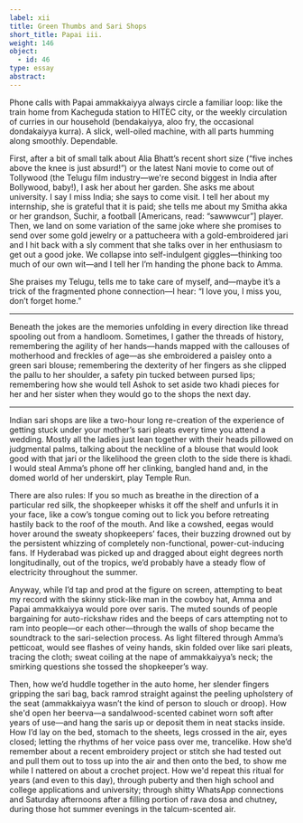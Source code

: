```yaml
---
label: xii
title: Green Thumbs and Sari Shops
short_title: Papai iii.
weight: 146
object:
  - id: 46
type: essay
abstract:
---
```


Phone calls with Papai ammakkaiyya always circle a familiar loop: like the train home from Kacheguda station to HITEC city, or the weekly circulation of curries in our household (bendakaiyya, aloo fry, the occasional dondakaiyya kurra). A slick, well-oiled machine, with all parts humming along smoothly. Dependable.

First, after a bit of small talk about Alia Bhatt’s recent short size (“five inches above the knee is just absurd!”) or the latest Nani movie to come out of Tollywood (the Telugu film industry—we're second biggest in India after Bollywood, baby!), I ask her about her garden. She asks me about university. I say I miss India; she says to come visit. I tell her about my internship, she is grateful that it is paid; she tells me about my Smitha akka or her grandson, Suchir, a football [Americans, read: “sawwwcur”] player. Then, we land on some variation of the same joke where she promises to send over some gold jewelry or a pattucheera with a gold-embroidered jari and I hit back with a sly comment that she talks over in her enthusiasm to get out a good joke. We collapse into self-indulgent giggles—thinking too much of our own wit—and I tell her I’m handing the phone back to Amma.

She praises my Telugu, tells me to take care of myself, and—maybe it’s a trick of the fragmented phone connection—I hear: “I love you, I miss you, don’t forget home.”

***

Beneath the jokes are the memories unfolding in every direction like thread spooling out from a handloom. Sometimes, I gather the threads of history, remembering the agility of her hands—hands mapped with the callouses of motherhood and freckles of age—as she embroidered a paisley onto a green sari blouse; remembering the dexterity of her fingers as she clipped the pallu to her shoulder, a safety pin tucked between pursed lips; remembering how she would tell Ashok to set aside two khadi pieces for her and her sister when they would go to the shops the next day.

***

Indian sari shops are like a two-hour long re-creation of the experience of getting stuck under your mother’s sari pleats every time you attend a wedding. Mostly all the ladies just lean together with their heads pillowed on judgmental palms, talking about the neckline of a blouse that would look good with that jari or the likelihood the green cloth to the side there is khadi. I would steal Amma’s phone off her clinking, bangled hand and, in the domed world of her underskirt, play Temple Run.

There are also rules: If you so much as breathe in the direction of a particular red silk, the shopkeeper whisks it off the shelf and unfurls it in your face, like a cow’s tongue coming out to lick you before retreating hastily back to the roof of the mouth. And like a cowshed, eegas would hover around the sweaty shopkeepers’ faces, their buzzing drowned out by the persistent whizzing of completely non-functional, power-cut-inducing fans. If Hyderabad was picked up and dragged about eight degrees north longitudinally, out of the tropics, we’d probably have a steady flow of electricity throughout the summer.

Anyway, while I’d tap and prod at the figure on screen, attempting to beat my record with the skinny stick-like man in the cowboy hat, Amma and Papai ammakkaiyya would pore over saris. The muted sounds of people bargaining for auto-rickshaw rides and the beeps of cars attempting not to ram into people—or each other—through the walls of shop became the soundtrack to the sari-selection process. As light filtered through Amma’s petticoat, would see flashes of veiny hands, skin folded over like sari pleats, tracing the cloth; sweat coiling at the nape of ammakkaiyya’s neck; the smirking questions she tossed the shopkeeper’s way.   

Then, how we’d huddle together in the auto home, her slender fingers gripping the sari bag, back ramrod straight against the peeling upholstery of the seat (ammakkaiyya wasn’t the kind of person to slouch or droop). How she'd open her beerva—a sandalwood-scented cabinet worn soft after years of use—and hang the saris up or deposit them in neat stacks inside. How I’d lay on the bed, stomach to the sheets, legs crossed in the air, eyes closed; letting the rhythms of her voice pass over me, trancelike. How she’d remember about a recent embroidery project or stitch she had tested out and pull them out to toss up into the air and then onto the bed, to show me while I nattered on about a crochet project. How we'd repeat this ritual for years (and even to this day), through puberty and then high school and college applications and university; through shitty WhatsApp connections and Saturday afternoons after a filling portion of rava dosa and chutney, during those hot summer evenings in the talcum-scented air.
 
